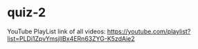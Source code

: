 # quiz-2
YouTube PlayList link of all videos:
https://youtube.com/playlist?list=PLDi1ZpvYmsjllBx4ERn63ZYG-K5zdAie2
